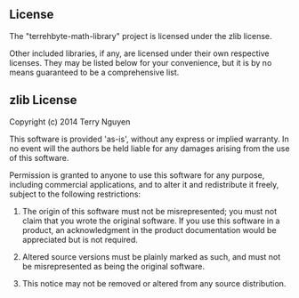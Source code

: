 License
--
The "terrehbyte-math-library" project is licensed under the zlib license.

Other included libraries, if any, are licensed under their own respective licenses.
They may be listed below for your convenience, but it is by no means guaranteed to be
a comprehensive list.

zlib License
--

Copyright (c) 2014 Terry Nguyen

This software is provided 'as-is', without any express or implied
warranty. In no event will the authors be held liable for any damages
arising from the use of this software.

Permission is granted to anyone to use this software for any purpose,
including commercial applications, and to alter it and redistribute it
freely, subject to the following restrictions:

  1. The origin of this software must not be misrepresented; you must not
  claim that you wrote the original software. If you use this software
  in a product, an acknowledgment in the product documentation would be
  appreciated but is not required.

  2. Altered source versions must be plainly marked as such, and must not be
  misrepresented as being the original software.

  3. This notice may not be removed or altered from any source
  distribution.
